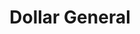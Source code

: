 ---
title: "Dollar General"
url: /columbia/dollar-general-campbellsville-road/
shop: variety store
---